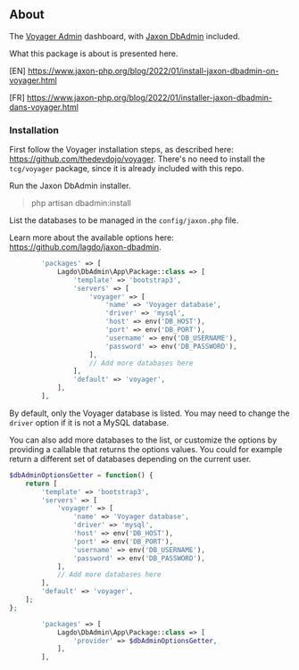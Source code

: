 ## About

The [Voyager Admin](https://voyager.devdojo.com/) dashboard, with [Jaxon DbAdmin](https://github.com/lagdo/jaxon-dbadmin) included.

What this package is about is presented here.

[EN] https://www.jaxon-php.org/blog/2022/01/install-jaxon-dbadmin-on-voyager.html

[FR] https://www.jaxon-php.org/blog/2022/01/installer-jaxon-dbadmin-dans-voyager.html

### Installation

First follow the Voyager installation steps, as described here: https://github.com/thedevdojo/voyager.
There's no need to install the `tcg/voyager` package, since it is already included with this repo.

Run the Jaxon DbAdmin installer.

> php artisan dbadmin:install

List the databases to be managed in the `config/jaxon.php` file.

Learn more about the available options here: https://github.com/lagdo/jaxon-dbadmin.

```php
        'packages' => [
            Lagdo\DbAdmin\App\Package::class => [
                'template' => 'bootstrap3',
                'servers' => [
                    'voyager' => [
                        'name' => 'Voyager database',
                        'driver' => 'mysql',
                        'host' => env('DB_HOST'),
                        'port' => env('DB_PORT'),
                        'username' => env('DB_USERNAME'),
                        'password' => env('DB_PASSWORD'),
                    ],
                    // Add more databases here
                ],
                'default' => 'voyager',
            ],
        ],
```

By default, only the Voyager database is listed.
You may need to change the `driver` option if it is not a MySQL database.

You can also add more databases to the list, or customize the options by providing a callable that returns the options values.
You could for example return a different set of databases depending on the current user.

```php
$dbAdminOptionsGetter = function() {
    return [
        'template' => 'bootstrap3',
        'servers' => [
            'voyager' => [
                'name' => 'Voyager database',
                'driver' => 'mysql',
                'host' => env('DB_HOST'),
                'port' => env('DB_PORT'),
                'username' => env('DB_USERNAME'),
                'password' => env('DB_PASSWORD'),
            ],
            // Add more databases here
        ],
        'default' => 'voyager',
    ];
};
```

```php
        'packages' => [
            Lagdo\DbAdmin\App\Package::class => [
                'provider' => $dbAdminOptionsGetter,
            ],
        ],
```
